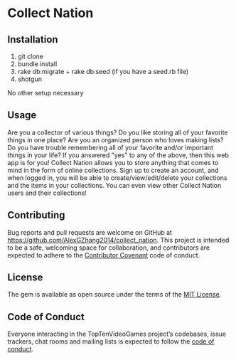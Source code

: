 # Collect Nation

## Installation

1. git clone
2. bundle install
3. rake db:migrate + rake db:seed (if you have a seed.rb file)
4. shotgun

No other setup necessary

## Usage

Are you a collector of various things? Do you like storing all of your favorite things in one place? Are you an organized person who loves making lists? Do you have trouble remembering all of your favorite and/or important things in your life? If you answered "yes" to any of the above, then this web app is for you! Collect Nation allows you to store anything that comes to mind in the form of online collections. Sign up to create an account, and when logged in, you will be able to create/view/edit/delete your collections and the items in your collections. You can even view other Collect Nation users and their collections!

## Contributing

Bug reports and pull requests are welcome on GitHub at https://github.com/AlexGZhang2014/collect_nation. This project is intended to be a safe, welcoming space for collaboration, and contributors are expected to adhere to the [Contributor Covenant](http://contributor-covenant.org) code of conduct.

## License

The gem is available as open source under the terms of the [MIT License](https://opensource.org/licenses/MIT).

## Code of Conduct

Everyone interacting in the TopTenVideoGames project’s codebases, issue trackers, chat rooms and mailing lists is expected to follow the [code of conduct](https://github.com/'AlexGZhang2014'/collect_nation/blob/master/CODE_OF_CONDUCT.md).